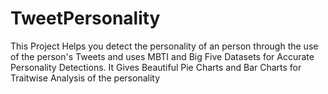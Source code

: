 # TweetPersonality

This Project Helps you detect the personality of an person through the use of the person's Tweets and uses MBTI and Big Five Datasets for Accurate Personality Detections.
It Gives Beautiful Pie Charts and Bar Charts for Traitwise Analysis of the personality

